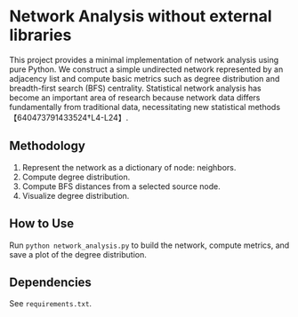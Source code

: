 # Network Analysis without external libraries

This project provides a minimal implementation of network analysis using pure Python. We construct a simple undirected network represented by an adjacency list and compute basic metrics such as degree distribution and breadth-first search (BFS) centrality. Statistical network analysis has become an important area of research because network data differs fundamentally from traditional data, necessitating new statistical methods【640473791433524†L4-L24】.

## Methodology
1. Represent the network as a dictionary of node: neighbors.
2. Compute degree distribution.
3. Compute BFS distances from a selected source node.
4. Visualize degree distribution.

## How to Use
Run `python network_analysis.py` to build the network, compute metrics, and save a plot of the degree distribution.

## Dependencies
See `requirements.txt`.